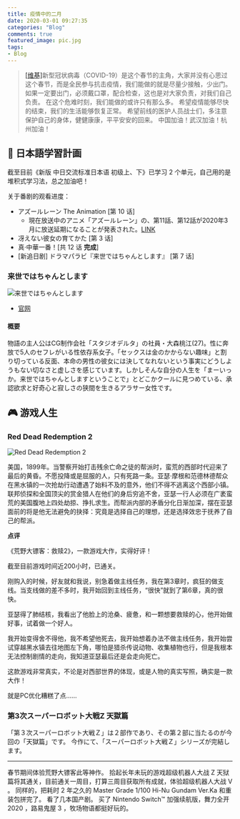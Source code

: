 ```yaml
---
title: 疫情中的二月
date: 2020-03-01 09:27:35
categories: "Blog"
comments: true
featured_image: pic.jpg
tags:
- Blog
---
```


<!-- no node -->

<!-- more -->

> [[维基]](https://zh.wikipedia.org/wiki/2019%E5%86%A0%E7%8B%80%E7%97%85%E6%AF%92%E7%97%85%E7%96%AB%E6%83%85)新型冠状病毒（COVID-19）是这个春节的主角，大家并没有心思过这个春节，而是全民参与抗击疫情，我们能做的就是尽量少接触，少出门。
> 如果一定要出门，必须戴口罩，配合检查，这也是对大家负责，对我们自己负责。
> 在这个危难时刻，我们能做的或许只有那么多。
> 希望疫情能够尽快的结束，我们的生活能够恢复正常。
> 希望前线的医护人员战士们，多注意保护自己的身体，健健康康，平平安安的回来。
> 中国加油！武汉加油！杭州加油！

## :notebook_with_decorative_cover: 日本語学習計画

截至目前《新版 中日交流标准日本语 初级上、下》已学习 2 个单元，自己用的是堆积式学习法，总之加油吧！

关于番剧的观看进度：

- アズールレーン The Animation [第 10 话]
  - 現在放送中のアニメ「アズールレーン」の、第11話、第12話が2020年3月に放送延期になることが発表された。[LINK](https://akiba-souken.com/article/42970/)
- 冴えない彼女の育てかた [第 3 话]
- 真·中華一番！[共 12 话 **完成**]
- [新追日剧] ドラマパラビ『来世ではちゃんとします』 [第 7 话]

### 来世ではちゃんとします

![来世ではちゃんとします](来世ではちゃんとします.jpg)

- [官网](https://www.tv-tokyo.co.jp/raisechan/intro/)

#### 概要

物語の主人公はCG制作会社「スタジオデルタ」の社員・大森桃江(27)。性に奔放で5人のセフレがいる性依存系女子。「セックスは金のかからない趣味」と割り切っている反面、本命の男性の彼女には決してなれないという事実にどうしようもない切なさと虚しさを感じています。しかしそんな自分の人生を「まーいっか。来世ではちゃんとしますということで」とどこかクールに見つめている、承認欲求と好奇心と寂しさの狭間を生きるアラサー女性です。

## :video_game: 游戏人生

### Red Dead Redemption 2

![Red Dead Redemption 2](Red_Dead_Redemption_2.jpg)

美国，1899年。当警察开始打击残余亡命之徒的帮派时，蛮荒的西部时代迎来了最后的黄昏。不愿投降或是屈服的人，只有死路一条。亚瑟·摩根和范德林德帮众在黑水镇的一次抢劫行动遭遇了始料不及的意外，他们不得不逃离这个西部小镇。联邦侦探和全国顶尖的赏金猎人在他们的身后穷追不舍，亚瑟一行人必须在广袤蛮荒的美国腹地上四处劫掠、挣扎求生。而帮派内部的矛盾分化日渐加深，摆在亚瑟面前的将是他无法避免的抉择：究竟是选择自己的理想，还是选择效忠于抚养了自己的帮派。

**点评**

《荒野大镖客：救赎2》，一款游戏大作，实得好评！

截至目前游戏时间近200小时，已通关。

刚购入的时候，好友就和我说，别急着做主线任务，我在第3章时，疯狂的做支线。当支线做的差不多时，我开始回到主线任务，“很快”就到了第6章，真的很快。

亚瑟得了肺结核，我看出了他脸上的沧桑、疲惫，和一颗想要救赎的心，他开始做好事，试着做一个好人。

我开始变得舍不得他，我不希望他死去，我开始想着办法不做主线任务，我开始尝试穿越黑水镇去往地图左下角，哪怕是猎杀传说动物、收集植物也行，但是我根本无法控制剧情的走向，我知道亚瑟最后还是会走向死亡。

这款游戏非常真实，不论是对西部世界的体现，或是人物的真实写照，确实是一款大作！

就是PC优化糟糕了点……

### 第3次スーパーロボット大戦Z 天獄篇

「第３次スーパーロボット大戦Ｚ」は２部作であり、その第２部に当たるのが今回の「天獄篇」です。
今作にて、「スーパーロボット大戦Ｚ」シリーズが完結します。

---

春节期间体验荒野大镖客此等神作。
拾起长年未玩的游戏超级机器人大战 Z 天狱篇将其通关，目前通关一周目，打算三周目获取所有成就，体验超级机器人大战 V 。
同样的，把耗时 2 年之久的 Master Grade 1/100 Hi-Nu Gundam Ver.Ka 和重装包拼完了。
看了几本国产剧。
买了 Nintendo Switch™ 加强续航版，舞力全开 2020 ，路易鬼屋 3 ，牧场物语都挺好玩的。
